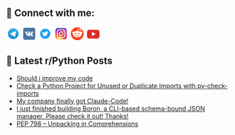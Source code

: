 ## 🔎 Connect with me:
[<img src="https://github.com/bullbesh/bullbesh/blob/main/images/Telegram.png" width="32" height="32" />](https://t.me/bullbesh)
[<img src="https://github.com/bullbesh/bullbesh/blob/main/images/VK.png" width="32" height="32" />](https://vk.com/bullbesh)
[<img src="https://github.com/bullbesh/bullbesh/blob/main/images/Twitter.png" width="32" height="32" />](https://twitter.com/bullbesh1)
[<img src="https://github.com/bullbesh/bullbesh/blob/main/images/Instagram.png" width="32" height="32" />](https://www.instagram.com/bullbesh)
[<img src="https://github.com/bullbesh/bullbesh/blob/main/images/Reddit.png" width="32" height="32" />](https://www.reddit.com/user/bullbesh)
[<img src="https://github.com/bullbesh/bullbesh/blob/main/images/YouTube.png" width="32" height="32" />](https://www.youtube.com/channel/UCtfjRs6uzgq5mfm8S06WTcg)

## 📕 Latest r/Python Posts
<!-- BLOG-POST-LIST:START -->
- [Should i improve my code](https://www.reddit.com/r/Python/comments/1m69iwl/should_i_improve_my_code/)
- [Check a Python Project for Unused or Duplicate Imports with py-check-imports](https://www.reddit.com/r/Python/comments/1m68lqi/check_a_python_project_for_unused_or_duplicate/)
- [My company finally got Claude-Code!](https://www.reddit.com/r/Python/comments/1m6773a/my_company_finally_got_claudecode/)
- [I just finished building Boron, a CLI-based schema-bound JSON manager. Please check it out! Thanks!](https://www.reddit.com/r/Python/comments/1m64xh8/i_just_finished_building_boron_a_clibased/)
- [PEP 798 – Unpacking in Comprehensions](https://www.reddit.com/r/Python/comments/1m607oi/pep_798_unpacking_in_comprehensions/)
<!-- BLOG-POST-LIST:END -->
